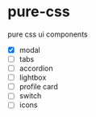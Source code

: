 # pure-css
pure css ui components

- [x] modal
- [ ] tabs
- [ ] accordion
- [ ] lightbox
- [ ] profile card
- [ ] switch
- [ ] icons